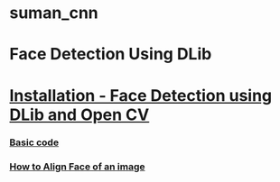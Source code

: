 # suman_cnn
# Face Detection Using DLib

# [Installation - Face Detection using DLib and Open CV](https://medium.com/@aaditya.chhabra/install-dlib-python-api-for-windows-pc-97fe35e01cd)
### [Basic code](https://pysource.com/2019/03/12/face-landmarks-detection-opencv-with-python/)
### [How to Align Face of an image](http://dlib.net/face_recognition.py.html)
